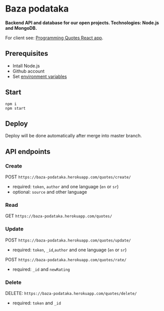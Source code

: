 # Baza podataka

**Backend API and database for our open projects. Technologies: Node.js and MongoDB.**

For client see: [Programming Quotes React app](https://github.com/skolakoda/programming-quotes).

## Prerequisites

- Intall Node.js
- Github account
- Set [environment variables](https://github.com/skolakoda/baza-podataka/wiki/Environment-variables)

## Start

```
npm i
npm start
```

## Deploy

Deploy will be done automatically after merge into master branch.

## API endpoints

### Create

POST `https://baza-podataka.herokuapp.com/quotes/create/`
- required: `token`, `author` and one language (`en` or `sr`)
- optional: `source` and other language

### Read

GET `https://baza-podataka.herokuapp.com/quotes/`

### Update

POST `https://baza-podataka.herokuapp.com/quotes/update/`
- required: `token`, `_id`,`author` and one language (`en` or `sr`)

POST `https://baza-podataka.herokuapp.com/quotes/rate/`
- required: `_id` and `newRating`

### Delete

DELETE: `https://baza-podataka.herokuapp.com/quotes/delete/`
- required: `token` and `_id`
